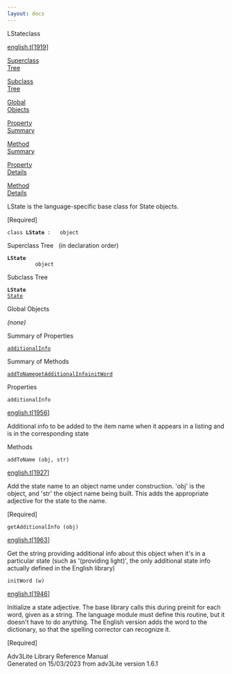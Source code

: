 ```yaml
---
layout: docs
---
```

<span class="title">LState</span><span class="type">class</span>

[english.t](../file/english.t.html)\[[1919](../source/english.t.html#1919)\]

[Superclass  
Tree](#_SuperClassTree_)

[Subclass  
Tree](#_SubClassTree_)

[Global  
Objects](#_ObjectSummary_)

[Property  
Summary](#_PropSummary_)

[Method  
Summary](#_MethodSummary_)

[Property  
Details](#_Properties_)

[Method  
Details](#_Methods_)



LState is the language-specific base class for State objects.

\[Required\]

`class `**`LState`**` :   object`



<span id="_SuperClassTree_"></span>



<span class="hdln">Superclass Tree</span>   (in declaration order)



**`LState`**  
`         object`  
<span id="_SubClassTree_"></span>



<span class="hdln">Subclass Tree</span>  



**`LState`**  
[`State`](../object/State.html)  
<span id="_ObjectSummary_"></span>



<span class="hdln">Global Objects</span>  



*(none)* <span id="_PropSummary_"></span>



<span class="hdln">Summary of Properties</span>  



[`additionalInfo`](#additionalInfo)

<span id="_MethodSummary_"></span>



<span class="hdln">Summary of Methods</span>  



[`addToName`](#addToName)[`getAdditionalInfo`](#getAdditionalInfo)[`initWord`](#initWord)

<span id="_Properties_"></span>



<span class="hdln">Properties</span>  



<span id="additionalInfo"></span>

`additionalInfo`

[english.t](../file/english.t.html)\[[1956](../source/english.t.html#1956)\]



Additional info to be added to the item name when it appears in a
listing and is in the corresponding state



<span id="_Methods_"></span>



<span class="hdln">Methods</span>  



<span id="addToName"></span>

`addToName (obj, str)`

[english.t](../file/english.t.html)\[[1927](../source/english.t.html#1927)\]



Add the state name to an object name under construction. 'obj' is the
object, and 'str' the object name being built. This adds the appropriate
adjective for the state to the name.

\[Required\]



<span id="getAdditionalInfo"></span>

`getAdditionalInfo (obj)`

[english.t](../file/english.t.html)\[[1963](../source/english.t.html#1963)\]



Get the string providing additional info about this object when it's in
a particular state (such as '(providing light)', the only additional
state info actually defined in the English library)



<span id="initWord"></span>

`initWord (w)`

[english.t](../file/english.t.html)\[[1946](../source/english.t.html#1946)\]



Initialize a state adjective. The base library calls this during preinit
for each word, given as a string. The language module must define this
routine, but it doesn't have to do anything. The English version adds
the word to the dictionary, so that the spelling corrector can recognize
it.

\[Required\]





Adv3Lite Library Reference Manual  
Generated on 15/03/2023 from adv3Lite version 1.6.1


